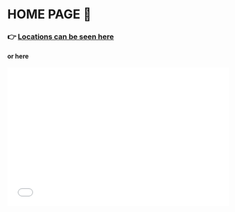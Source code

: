 # HOME PAGE :wave: 

### :point_right: <a href="https://alissarose.github.io/mock-elections/mock-election-locations/"> Locations can be seen here</a>

#### or here
<iframe width="100%" height="315" src="mock-election-locations/index.html" frameborder="0" allowfullscreen=""></iframe>



